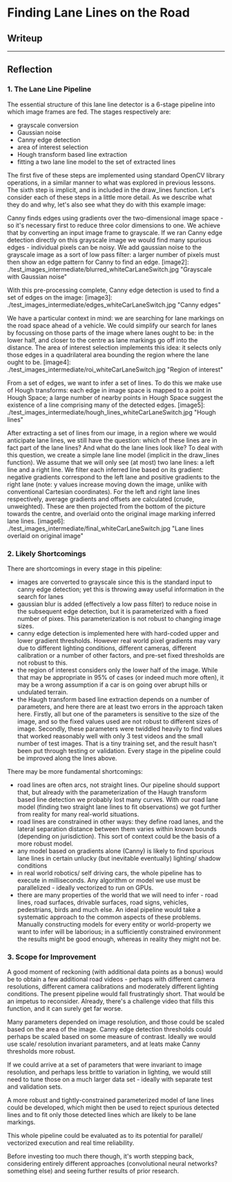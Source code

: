 # **Finding Lane Lines on the Road** 

## Writeup

---

## Reflection

### 1. The Lane Line Pipeline

The essential structure of this lane line detector is a 6-stage pipeline into which image frames are fed. The stages respectively are:
- grayscale conversion
- Gaussian noise
- Canny edge detection
- area of interest selection
- Hough transform based line extraction
- fitting a two lane line model to the set of extracted lines

The first five of these steps are implemented using standard OpenCV library operations, in a similar manner to what was explored in previous lessons. The sixth step is implicit, and is included in the draw_lines function. Let's consider each of these steps in a little more detail. As we describe what they do and why, let's also see what they do with this example image:

[image1]: ./test_images/whiteCarLaneSwitch.jpg "Our example image"

Canny finds edges using gradients over the two-dimensional image space - so it's necessary first to reduce three color dimensions to one. We achieve that by converting an input image frame to grayscale. If we ran Canny edge detection directly on this grayscale image we would find many spurious edges - individual pixels can be noisy. We add gaussian noise to the grayscale image as a sort of low pass filter: a larger number of pixels must then show an edge pattern for Canny to find an edge.
[image2]: ./test_images_intermediate/blurred_whiteCarLaneSwitch.jpg "Grayscale with Gaussian noise"

With this pre-processing complete, Canny edge detection is used to find a set of edges on the image:
[image3]: ./test_images_intermediate/edges_whiteCarLaneSwitch.jpg "Canny edges"

We have a particular context in mind: we are searching for lane markings on the road space ahead of a vehicle. We could simplify our search for lanes by focussing on those parts of the image where lanes ought to be: in the lower half, and closer to the centre as lane markings go off into the distance. The area of interest selection implements this idea: it selects only those edges in a quadrilateral area bounding the region where the lane ought to be.
[image4]: ./test_images_intermediate/roi_whiteCarLaneSwitch.jpg "Region of interest"

From a set of edges, we want to infer a set of lines. To do this we make use of Hough transforms: each edge in image space is mapped to a point in Hough Space; a large number of nearby points in Hough Space suggest the existence of a line comprising many of the detected edges.
[image5]: ./test_images_intermediate/hough_lines_whiteCarLaneSwitch.jpg "Hough lines"

After extracting a set of lines from our image, in a region where we would anticipate lane lines, we still have the question: which of these lines are in fact part of the lane lines? And what do the lane lines look like? To deal with this question, we create a simple lane line model (implicit in the draw_lines function). We assume that we will only see (at most) two lane lines: a left line and a right line. We filter each inferred line based on its gradient: negative gradients correspond to the left lane and positive gradients to the right lane (note: y values increase moving down the image, unlike with conventional Cartesian coordinates). For the left and right lane lines respectively, average gradients and offsets are calculated (crude, unweighted). These are then projected from the bottom of the picture towards the centre, and overlaid onto the original image marking inferred lane lines.
[image6]: ./test_images_intermediate/final_whiteCarLaneSwitch.jpg "Lane lines overlaid on original image"


### 2. Likely Shortcomings

There are shortcomings in every stage in this pipeline:
- images are converted to grayscale since this is the standard input to canny edge detection; yet this is throwing away useful information in the search for lanes
- gaussian blur is added (effectively a low pass filter) to reduce noise in the subsequent edge detection, but it is parameterized with a fixed number of pixes. This parameterization is not robust to changing image sizes.
- canny edge detection is implemented here with hard-coded upper and lower gradient thresholds. However real world pixel gradients may vary due to different lighting conditions, different cameras, different calibration or a number of other factors, and pre-set fixed thresholds are not robust to this.
- the region of interest considers only the lower half of the image. While that may be appropriate in 95% of cases (or indeed much more often), it may be a wrong assumption if a car is on going over abrupt hills or undulated terrain.
- the Haugh transform based line extraction depends on a number of parameters, and here there are at least two errors in the approach taken here. Firstly, all but one of the parameters is sensitive to the size of the image, and so the fixed values used are not robust to different sizes of image. Secondly, these parameters were twiddled heavily to find values that worked reasonably well with only 3 test videos and the small number of test images. That is a tiny training set, and the result hasn't been put through testing or validation.
Every stage in the pipeline could be improved along the lines above.

There may be more fundamental shortcomings:
- road lines are often arcs, not straight lines. Our pipeline should support that, but already with the parameterization of the Haugh transform based line detection we probably lost many curves. With our road lane model (finding two straight lane lines to fit observations) we got further from reality for many real-world situations.
- road lines are constrained in other ways: they define road lanes, and the lateral separation distance between them varies within known bounds (depending on jurisdiction). This sort of context could be the basis of a more robust model.
- any model based on gradients alone (Canny) is likely to find spurious lane lines in certain unlucky (but inevitable eventually) lighting/ shadow conditions
- in real world robotics/ self driving cars, the whole pipeline has to execute in milliseconds. Any algorithm or model we use must be parallelized - ideally vectorized to run on GPUs.
- there are many properties of the world that we will need to infer - road lines, road surfaces, drivable surfaces, road signs, vehicles, pedestrians, birds and much else. An ideal pipeline would take a systematic approach to the common aspects of these problems. Manually constructing models for every entity or world-property we want to infer will be laborious; in a sufficiently constrained environment the results might be good enough, whereas in reality they might not be.

### 3. Scope for Improvement

A good moment of reckoning (with additional data points as a bonus) would be to obtain a few additional road videos - perhaps with different camera resolutions, different camera calibrations and moderately different lighting conditions. The present pipeline would fall frustratingly short. That would be an impetus to reconsider. Already, there's a challenge video that fills this function, and it can surely get far worse.

Many parameters depended on image resolution, and those could be scaled based on the area of the image. Canny edge detection thresholds could perhaps be scaled based on some measure of contrast. Ideally we would use scale/ resolution invariant parameters, and at leats make Canny thresholds more robust.

If we could arrive at a set of parameters that were invariant to image resolution, and perhaps less brittle to variation in lighting, we would still need to tune those on a much larger data set - ideally with separate test and validation sets.

A more robust and tightly-constrained parameterized model of lane lines could be developed, which might then be used to reject spurious detected lines and to fit only those detected lines which are likely to be lane markings.

This whole pipeline could be evaluated as to its potential for parallel/ vectorized execution and real time reliability.

Before investing too much there though, it's worth stepping back, considering entirely different approaches (convolutional neural networks? something else) and seeing further results of prior research.
